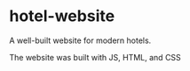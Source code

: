 # hotel-website

A well-built website for modern hotels.

The website was built with JS, HTML, and CSS 
